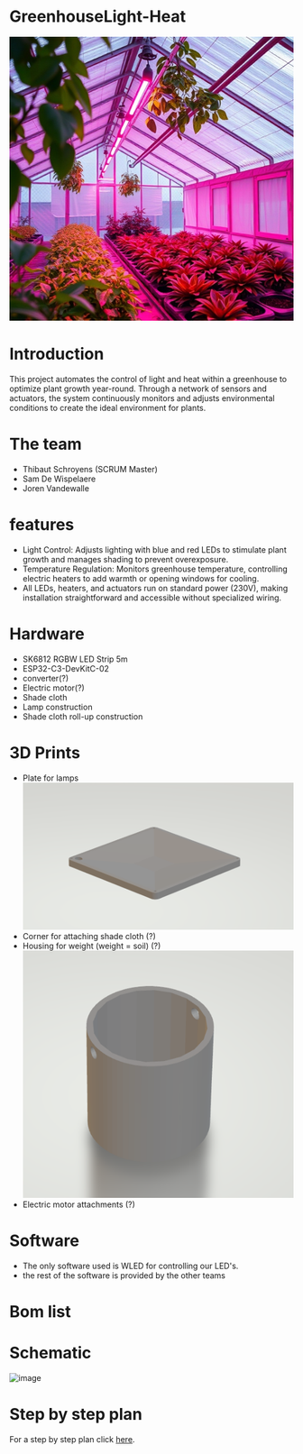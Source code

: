 # GreenhouseLight-Heat

![Project Picture AI](./resources/images/ai_image.jpg)

# Introduction

This project automates the control of light and heat within a greenhouse to optimize plant growth year-round. Through a network of sensors and actuators, the system continuously monitors and adjusts environmental conditions to create the ideal environment for plants.

# The team

- Thibaut Schroyens (SCRUM Master)
- Sam De Wispelaere
- Joren Vandewalle

# features

- Light Control: Adjusts lighting with blue and red LEDs to stimulate plant growth and manages shading to prevent overexposure.
- Temperature Regulation: Monitors greenhouse temperature, controlling electric heaters to add warmth or opening windows for cooling.
- All LEDs, heaters, and actuators run on standard power (230V), making installation straightforward and accessible without specialized wiring.

# Hardware

- SK6812 RGBW LED Strip 5m
- ESP32-C3-DevKitC-02
- converter(?)
- Electric motor(?)
- Shade cloth
- Lamp construction
- Shade cloth roll-up construction

# 3D Prints

- Plate for lamps
 ![Plate for lamps](./resources/images/LampPlaat.png)
- Corner for attaching shade cloth (?)
- Housing for weight (weight = soil) (?)
  ![Plate for lamps](./resources/images/WeightForDirt.png)
- Electric motor attachments (?)

# Software

- The only software used is WLED for controlling our LED's.
- the rest of the software is provided by the other teams

# Bom list

# Schematic

![image](https://github.com/user-attachments/assets/6f633a80-4cf7-4bab-a945-05415624191f)

# Step by step plan

For a step by step plan click [here](./Documentatie/README.md).
